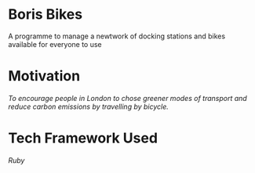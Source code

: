 # Boris Bikes
A programme to manage a newtwork of docking stations and bikes available for everyone to use
# Motivation
###### To encourage people in London to chose greener modes of transport and reduce carbon emissions by travelling by bicycle.
# Tech Framework Used
###### Ruby
